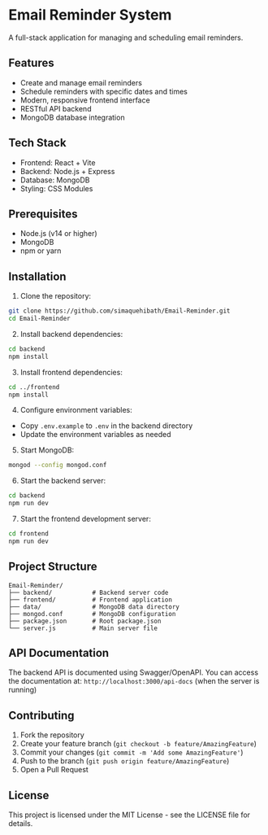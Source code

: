 # Email Reminder System

A full-stack application for managing and scheduling email reminders.

## Features

- Create and manage email reminders
- Schedule reminders with specific dates and times
- Modern, responsive frontend interface
- RESTful API backend
- MongoDB database integration

## Tech Stack

- Frontend: React + Vite
- Backend: Node.js + Express
- Database: MongoDB
- Styling: CSS Modules

## Prerequisites

- Node.js (v14 or higher)
- MongoDB
- npm or yarn

## Installation

1. Clone the repository:
```bash
git clone https://github.com/simaquehibath/Email-Reminder.git
cd Email-Reminder
```

2. Install backend dependencies:
```bash
cd backend
npm install
```

3. Install frontend dependencies:
```bash
cd ../frontend
npm install
```

4. Configure environment variables:
- Copy `.env.example` to `.env` in the backend directory
- Update the environment variables as needed

5. Start MongoDB:
```bash
mongod --config mongod.conf
```

6. Start the backend server:
```bash
cd backend
npm run dev
```

7. Start the frontend development server:
```bash
cd frontend
npm run dev
```

## Project Structure

```
Email-Reminder/
├── backend/           # Backend server code
├── frontend/          # Frontend application
├── data/              # MongoDB data directory
├── mongod.conf        # MongoDB configuration
├── package.json       # Root package.json
└── server.js          # Main server file
```

## API Documentation

The backend API is documented using Swagger/OpenAPI. You can access the documentation at:
`http://localhost:3000/api-docs` (when the server is running)

## Contributing

1. Fork the repository
2. Create your feature branch (`git checkout -b feature/AmazingFeature`)
3. Commit your changes (`git commit -m 'Add some AmazingFeature'`)
4. Push to the branch (`git push origin feature/AmazingFeature`)
5. Open a Pull Request

## License

This project is licensed under the MIT License - see the LICENSE file for details.
